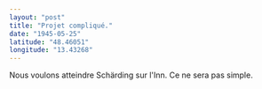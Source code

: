 ```yaml
---
layout: "post"
title: "Projet compliqué."
date: "1945-05-25"
latitude: "48.46051"
longitude: "13.43268"
---
```


Nous voulons atteindre Schärding sur l'Inn. Ce ne sera pas simple.


<div class="histoire"></div>

<div class="commentaire"></div>